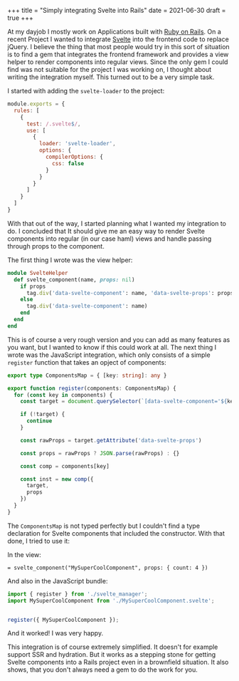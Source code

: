 +++
title = "Simply integrating Svelte into Rails"
date = 2021-06-30
draft = true
+++

At my dayjob I mostly work on Applications built with [Ruby on Rails](https://rubyonrails.org/). On a recent Project I wanted to integrate [Svelte](https://svelte.dev/) into the frontend code to replace jQuery. I believe the thing that most people would try in this sort of situation is to find a gem that integrates the frontend framework and provides a view helper to render components into regular views. Since the only gem I could find was not suitable for the project I was working on, I thought about writing the integration myself. This turned out to be a very simple task.

I started with adding the `svelte-loader` to the project:

```javascript
module.exports = {
  rules: [
    {
      test: /.svelte$/,
      use: [
        {
          loader: 'svelte-loader',
          options: {
            compilerOptions: {
              css: false
            }
          }
        }
      ]
    }
  ]
}
```

With that out of the way, I started planning what I wanted my integration to do. I concluded that It should give me an easy way to render Svelte components into regular (in our case haml) views and handle passing through props to the component.

The first thing I wrote was the view helper:

```ruby
module SvelteHelper
  def svelte_component(name, props: nil)
    if props
      tag.div('data-svelte-component': name, 'data-svelte-props': props.to_json)
    else
      tag.div('data-svelte-component': name)
    end
  end
end
```

This is of course a very rough version and you can add as many features as you want, but I wanted to know if this could work at all. The next thing I wrote was the JavaScript integration, which only consists of a simple `register` function that takes an opject of components:

```typescript
export type ComponentsMap = { [key: string]: any }

export function register(components: ComponentsMap) {
  for (const key in components) {
    const target = document.querySelector(`[data-svelte-component='${key}']`)

    if (!target) {
      continue
    }

    const rawProps = target.getAttribute('data-svelte-props')

    const props = rawProps ? JSON.parse(rawProps) : {}

    const comp = components[key]

    const inst = new comp({
      target,
      props
    })
  }
}
```

The `ComponentsMap` is not typed perfectly but I couldn't find a type declaration for Svelte components that included the constructor. With that done, I tried to use it:

In the view:

```haml
= svelte_component("MySuperCoolComponent", props: { count: 4 })
```

And also in the JavaScript bundle:

```typescript
import { register } from './svelte_manager';
import MySuperCoolComponent from './MySuperCoolComponent.svelte';


register({ MySuperCoolComponent });
```

And it worked! I was very happy.

This integration is of course extremely simplified. It doesn't for example support SSR and hydration. But it works as a stepping stone for getting Svelte components into a Rails project even in a brownfield situation. It also shows, that you don't always need a gem to do the work for you.
